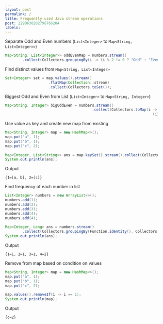 ```yaml
---
layout: post
permalink: /
title: Frequently used Java stream operations
post: 2298638202796766284
labels:
---
```

Separate Odd and Even numbers  (`List<Integer>` to `Map<String, List<Integer>>`)

```java
Map<String, List<Integer>> oddEvenMap = numbers.stream()  
        .collect(Collectors.groupingBy(i -> (i % 2 != 0 ? "Odd" : "Even")));
```

Find distinct values from `Map<String, List<Integer>`

```java
Set<Integer> set = map.values().stream()
					.flatMap(Collection::stream)
					.collect(Collectors.toSet());
```

Biggest Odd and Even from List (`List<Integer>` to `Map<String, Integer>`)

```java
Map<String, Integer> bigOddEven = numbers.stream()  
								        .collect(Collectors.toMap(i -> (i % 2 == 0 ? "Even" : "Odd"), Function.identity(), 
															        (i1 , i2) -> i1 > i2 ? i1 : i2));
```

Use value as key and create new map from existing

```java
Map<String, Integer> map = new HashMap<>();  
map.put("a", 1);  
map.put("b", 1);  
map.put("c", 2);  
  
Map<Integer, List<String>> ans = map.keySet().stream().collect(Collectors.groupingBy(map::get));  
System.out.println(ans);
```

Output
```shell
{1=[a, b], 2=[c]}
```

Find frequency of each number in list

```java
List<Integer> numbers = new ArrayList<>();  
numbers.add(1);  
numbers.add(2);  
numbers.add(3);  
numbers.add(4);  
numbers.add(4);  
  
Map<Integer, Long> ans = numbers.stream()  
        .collect(Collectors.groupingBy(Function.identity(), Collectors.counting()));  
System.out.println(ans);
```

Output
```shell
{1=1, 2=1, 3=1, 4=2}
```

Remove from map based on condition on values

```java
Map<String, Integer> map = new HashMap<>();  
map.put("a", 1);  
map.put("b", 1);  
map.put("c", 2);  
  
map.values().removeIf(i -> i == 1);  
System.out.println(map);
```

Output
```shell
{c=2}
```